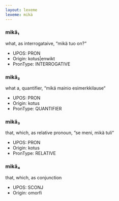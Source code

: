 ```yaml
---
layout: lexeme
lexeme: mikä
---
```


###  mikä₁

what, as interrogataive, “mikä tuo on?“
* UPOS:  PRON
* Origin:  kotus|enwikt
* PronType:  INTERROGATIVE


###  mikä₂

what a, quantifier, “mikä mainio esimerkkilause“
* UPOS:  PRON
* Origin:  kotus
* PronType:  QUANTIFIER


###  mikä₃

that, which, as relative pronoun, “se meni, mikä tuli“
* UPOS:  PRON
* Origin:  kotus
* PronType:  RELATIVE


###  mikä₄

that, which, as conjunction
* UPOS:  SCONJ
* Origin:  omorfi

